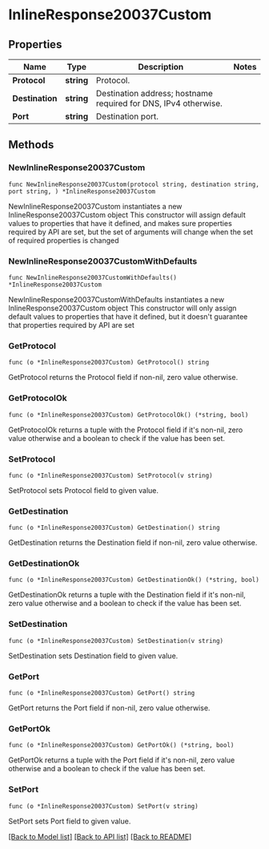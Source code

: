 # InlineResponse20037Custom

## Properties

Name | Type | Description | Notes
------------ | ------------- | ------------- | -------------
**Protocol** | **string** | Protocol. | 
**Destination** | **string** | Destination address; hostname required for DNS, IPv4 otherwise. | 
**Port** | **string** | Destination port. | 

## Methods

### NewInlineResponse20037Custom

`func NewInlineResponse20037Custom(protocol string, destination string, port string, ) *InlineResponse20037Custom`

NewInlineResponse20037Custom instantiates a new InlineResponse20037Custom object
This constructor will assign default values to properties that have it defined,
and makes sure properties required by API are set, but the set of arguments
will change when the set of required properties is changed

### NewInlineResponse20037CustomWithDefaults

`func NewInlineResponse20037CustomWithDefaults() *InlineResponse20037Custom`

NewInlineResponse20037CustomWithDefaults instantiates a new InlineResponse20037Custom object
This constructor will only assign default values to properties that have it defined,
but it doesn't guarantee that properties required by API are set

### GetProtocol

`func (o *InlineResponse20037Custom) GetProtocol() string`

GetProtocol returns the Protocol field if non-nil, zero value otherwise.

### GetProtocolOk

`func (o *InlineResponse20037Custom) GetProtocolOk() (*string, bool)`

GetProtocolOk returns a tuple with the Protocol field if it's non-nil, zero value otherwise
and a boolean to check if the value has been set.

### SetProtocol

`func (o *InlineResponse20037Custom) SetProtocol(v string)`

SetProtocol sets Protocol field to given value.


### GetDestination

`func (o *InlineResponse20037Custom) GetDestination() string`

GetDestination returns the Destination field if non-nil, zero value otherwise.

### GetDestinationOk

`func (o *InlineResponse20037Custom) GetDestinationOk() (*string, bool)`

GetDestinationOk returns a tuple with the Destination field if it's non-nil, zero value otherwise
and a boolean to check if the value has been set.

### SetDestination

`func (o *InlineResponse20037Custom) SetDestination(v string)`

SetDestination sets Destination field to given value.


### GetPort

`func (o *InlineResponse20037Custom) GetPort() string`

GetPort returns the Port field if non-nil, zero value otherwise.

### GetPortOk

`func (o *InlineResponse20037Custom) GetPortOk() (*string, bool)`

GetPortOk returns a tuple with the Port field if it's non-nil, zero value otherwise
and a boolean to check if the value has been set.

### SetPort

`func (o *InlineResponse20037Custom) SetPort(v string)`

SetPort sets Port field to given value.



[[Back to Model list]](../README.md#documentation-for-models) [[Back to API list]](../README.md#documentation-for-api-endpoints) [[Back to README]](../README.md)


